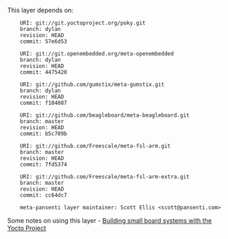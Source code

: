 This layer depends on:

        URI: git://git.yoctoproject.org/poky.git
        branch: dylan
        revision: HEAD
        commit: 57e6d53 

        URI: git://git.openembedded.org/meta-openembedded
        branch: dylan
        revision: HEAD
        commit: 4475420 

        URI: git://github.com/gumstix/meta-gumstix.git
        branch: dylan
        revision: HEAD
        commit: f104087 

        URI: git://github.com/beagleboard/meta-beagleboard.git
        branch: master
        revision: HEAD
        commit: b5c709b

        URI: git://github.com/Freescale/meta-fsl-arm.git
        branch: master
        revision: HEAD
        commit: 7fd5374

        URI: git://github.com/Freescale/meta-fsl-arm-extra.git
        branch: master
        revision: HEAD
        commit: cc64dc7       

        meta-pansenti layer maintainer: Scott Ellis <scott@pansenti.com>


Some notes on using this layer - [Building small board systems with the Yocto Project][1]

[1]: http://www.jumpnowtek.com/
